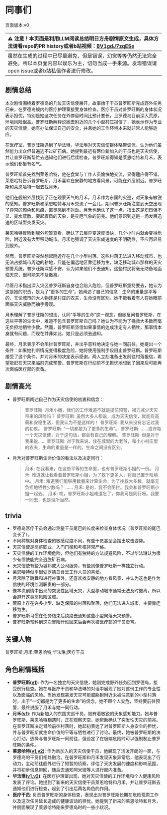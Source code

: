 # 同事们
页面版本:v0
 

| :warning: 注意！本页面是利用LLM阅读总结明日方舟剧情原文生成，具体方法请看repo的PR history或者b站视频：[BV1gdJ7zqESe](https://www.bilibili.com/video/BV1gdJ7zqESe/)         |
|:----------------------------|
| 虽然在生成的过程中已尽量避免，但是错误，幻觉等等仍然无法完全避免。所以本页面内容以娱乐为主，切勿当成一手来源。发现错误请open issue或者b站私信作者进行修改。|



## 剧情总结
本次剧情围绕着罗德岛的几位天灾信使展开。故事始于干员普罗旺斯完成野外任务归来，在罗德岛舰内的医疗护理室接受身体检查。医疗干员对普罗旺斯的身体状况表示担忧，特别是她这次任务在外停留时间比预计要长，且罗德岛目前深入荒原，环境风险很高。普罗旺斯解释说她去附近的几个小型村庄报信了，她表示作为专业的天灾信使，她有办法保证自己的安全，并且她的工作环境本来就非常人能够适应。

在医疗室，普罗旺斯遇到了华法琳，华法琳对天灾信使群体略带调侃，认为他们虽然能力出众但普遍逃不过矿石病。她提到最近有两位新加入的干员也是天灾信使，并让普罗旺斯帮忙去通知他们进行后续检查。普罗旺斯得知是莱恩哈特和月禾，表示他们都挺有名气。

普罗旺斯首先找到莱恩哈特，他在食堂与工作人员愉快地交流，显得适应得不错。莱恩哈特告诉普罗旺斯，月禾喜欢在安静的地方看风景，可能在外层附近。普罗旺斯和莱恩哈特一起去找月禾。

他们在舰船外层找到了正在观察天气的月禾。月禾作为东国的灾巡，对天象有敏锐的感知。普罗旺斯和莱恩哈特与月禾交流了一会儿，期间普罗旺斯注意到天空出现了异常的颜色和风痕，直觉感到不对劲。月禾也确认了这一点，指出这是炽烈但不显、雾水蒸散、要起骤风的天象，是灾厄气象的前兆。他们意识到这是一场发展迅速的区域型突发天灾。

莱恩哈特冒险到舰外短暂查看，确认了云层异变速度很快，几个小时内就会变得危险，附近没有大型移动城市。月禾也强调了天灾形成速度的不明确性，不应再轻易到舰外。

然而，普罗旺斯突然想起附近存在几个小型村落。这些村落无法进入移动城市，也无法占据城市周边的耕地，只能在偏远地区靠迁移为生，缺乏移动城市那样的天灾预警系统。普罗旺斯深感不安，认为如果他们不去通知，这些村民将毫无防备地面临天灾，很可能来不及撤离。

尽管月禾指出深入灾区普罗旺斯自身也会陷入危险，但普罗旺斯坚持要去，她认为这是她的职责，是为了“更多的生命”。她阐述了自己的信念：生命的重量是平等的，无论城市的大人物还是村庄的农夫，生命没有区别。她不能看着有人在她眼前面临天灾威胁而袖手旁观。

月禾理解了普罗旺斯的想法，认同“平等的生命”这一观念，但她反问普罗旺斯，在这些平等的生命中，难道不包含普罗旺斯自己吗？她认为不能为了挽救大多数而毫无负担地牺牲少数。然而，普罗旺斯坚信如果事情的达成注定有人牺牲，那事情本身就有问题，而现在并非如此，她只是必须去通知。

最终，月禾表示不会阻拦普罗旺斯，并出乎意料地决定与她一同前往。她提出一个条件：如果她判断情况变得极度危险，她将使用强制手段阻止普罗旺斯。普罗旺斯接受了这个条件，并对月禾的决定表示感谢。两人立刻准备出发前往村落报信，希望能赶在天灾来临前完成预警。普罗旺斯在行动前不无担忧地想到了回来后可能再次面临医疗部的责备。
## 剧情高光
*   普罗旺斯阐述自己作为天灾信使的初衷和信念：
    > 普罗旺斯: 月禾小姐，我们的工作难道不就是提前预警，竭力减少天灾带来的风险吗？
    > 普罗旺斯: 虽然大多人都说，成为天灾信使，就能有高薪和安稳生活，但我认为不是这样的！
    > 普罗旺斯: 我从来没有忘记过我的初衷。
    > 普罗旺斯: “一切都是为了更多的生命”。
    > 普罗旺斯: ......或许每一个天灾信使，对于这句话，都会有自己的理解。
    > 普罗旺斯: 但是对于我来说......
    > 普罗旺斯: 对于我来说，住在城里的大老爷，和小小村庄里的农夫，生命的重量是一样的。生命之间没有区别。
*   月禾对普罗旺斯生命价值的看法以及决定同行：
    > 月禾: 在我看来，在这些平等的生命里，也有普罗旺斯小姐的一份。
    > 月禾: 难道就让我看着普罗旺斯小姐，为了救下更多人，将自己置于险境中。
    > 月禾: 难道我们能够用数量来计算生命，为了挽救大多数，就毫无负担地牺牲少数吗？
    > ......
    > 月禾: 是的，我不会阻拦。我会和普罗旺斯小姐一起去。
    > 月禾: 哎，普罗旺斯小姐难道忘了，你我可是同行呀。我要一同去，也是理所当然。
## trivia
*   罗德岛医疗干员会通过测量干员尾巴的长度来检查身体状况（普罗旺斯的尾巴变长了）。
*   不同种族对身体检查的敏感程度不同，有些干员甚至会摆出攻击姿势。
*   天灾信使是高薪职业，入门门槛和考核非常严格。
*   天灾信使的工作环境危险，但他们有独特的方法规避风险，不过华法琳认为很少有信使能完全逃脱矿石病。
*   天灾信使有些为城邦或大公司服务，有些则像普罗旺斯一样独立行动。
*   莱恩哈特似乎很受罗德岛食堂工作人员的喜爱。
*   月禾除了跳舞和进行神事外，还喜欢找安静的地方看风景，并认为这也是作为信使的环境监测职责的一部分。
*   像本次剧情中出现的突发性区域天灾，大型移动城市通常无法及时撤离，所以会避开这类高风险区域。
*   荒原上存在许多小型、缺乏保障的村落和聚落，他们无法进入城市，主要靠迁移为生。
*   普罗旺斯习惯在任务结束后绕路去通知这些小型聚落天灾预警。
*   普罗旺斯预料到这次冒险行动回来后会再次被医疗部的干员责骂。
## 关键人物
普罗旺斯;月禾;莱恩哈特;华法琳;医疗干员
## 角色剧情概括
-   **普罗旺斯([v1](../chars/char_145_prove.md))**: 作为一名独立的天灾信使，她刚完成野外任务回到罗德岛，接受例行检查。她在与医疗干员和华法琳的对话中展现了她对这份工作的专业性以及面临的风险。当她发现突发天灾可能威胁到附近未被注意到的小型村落时，出于“一切都是为了更多的生命”的信念，她不顾个人安危，坚持要前往预警，最终说服了月禾与她一同行动。
-   **月禾([v1](../chars/char_343_tknogi.md))**: 作为新加入的东国灾巡干员，她有着敏锐的天象感知能力。她与普罗旺斯、莱恩哈特相遇时，正在观察天空。她帮助确认了突发性天灾的前兆。在普罗旺斯决定冒险前往村落时，她起初表达了对普罗旺斯人身安全的担忧，并与普罗旺斯就生命价值的平等与牺牲进行了讨论。最终，她被普罗旺斯的决心打动，选择与普罗旺斯一同前往，但设定了在极端危险时可以强制制止普罗旺斯的条件。
-   **莱恩哈特([v1](../chars/char_373_lionhd.md),[v2](../char_v3/char_373_lionhd.md))**: 作为新加入的天灾信使干员，他展现了活泼开朗的一面，与罗德岛的干员们相处融洽。在普罗旺斯和月禾发现天象异常后，他表现出了行动力，主动前往舰外进行了短暂的侦察，评估了天灾发展的速度和影响范围，并将初步信息带回，随后去通知阿米娅等人进行舰内准备。
-   **华法琳([v1](../chars/char_171_bldsk.md),[v2](../char_v3/char_171_bldsk.md))**: 在医疗护理室出现，她对天灾信使的工作环境和个人健康风险发表了评论。她提到了新来的天灾信使干员莱恩哈特和月禾，并让普罗旺斯去通知他们进行检查，起到了引出后两名角色的作用。
-   **医疗干员**: 负责普罗旺斯的身体检查，表现出对普罗旺斯长期在危险荒原工作以及这次任务延长造成的健康波动的担忧。她提到了新来的莱恩哈特和月禾，并侧面展现了莱恩哈特刚来罗德岛时的一些小状况。